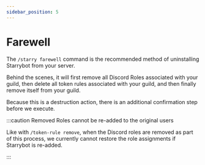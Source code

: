 ```yaml
---
sidebar_position: 5
---
```


# Farewell

The `/starry farewell` command is the recommended method of uninstalling Starrybot from your server.

Behind the scenes, it will first remove all Discord Roles associated with your guild, then delete all token rules associated with your guild, and then finally remove itself from your guild.

Because this is a destruction action, there is an additional confirmation step before we execute.

:::caution Removed Roles cannot be re-added to the original users

Like with `/token-rule remove`, when the Discord roles are removed as part of this process, we currently cannot restore the role assignments if Starrybot is re-added.

:::
